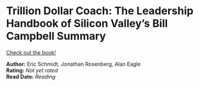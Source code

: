 # Trillion Dollar Coach: The Leadership Handbook of Silicon Valley’s Bill Campbell Summary

[Check out the book!](https://www.goodreads.com/book/show/45455944-trillion-dollar-coach)

**Author:** Eric Schmidt, Jonathan Rosenberg, Alan Eagle  
**Rating:** _Not yet rated_  
**Read Date:** _Reading_  
